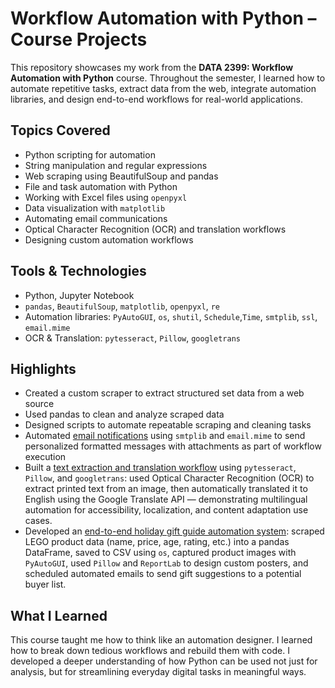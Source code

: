 # Workflow Automation with Python – Course Projects

This repository showcases my work from the **DATA 2399: Workflow Automation with Python** course. Throughout the semester, I learned how to automate repetitive tasks, extract data from the web, integrate automation libraries, and design end-to-end workflows for real-world applications.

## Topics Covered
- Python scripting for automation
- String manipulation and regular expressions
- Web scraping using BeautifulSoup and pandas
- File and task automation with Python
- Working with Excel files using `openpyxl`
- Data visualization with `matplotlib`
- Automating email communications
- Optical Character Recognition (OCR) and translation workflows
- Designing custom automation workflows

## Tools & Technologies
- Python, Jupyter Notebook
- `pandas`, `BeautifulSoup`, `matplotlib`, `openpyxl`, `re`
- Automation libraries: `PyAutoGUI`, `os`, `shutil`, `Schedule`,`Time`, `smtplib`, `ssl`, `email.mime`
- OCR & Translation: `pytesseract`, `Pillow`, `googletrans`

## Highlights
- Created a custom scraper to extract structured set data from a web source
- Used pandas to clean and analyze scraped data
- Designed scripts to automate repeatable scraping and cleaning tasks
- Automated [email notifications](https://github.com/natalie-ava/workflow_automation/blob/main/projects/CA_email_automation.ipynb) using `smtplib` and `email.mime` to send personalized formatted messages with attachments as part of workflow execution
- Built a [text extraction and translation workflow](projects/NHuang_Text_Extraction_and_Translation.ipynb) using `pytesseract`, `Pillow`, and `googletrans`: used Optical Character Recognition (OCR) to extract printed text from an image, then automatically translated it to English using the Google Translate API — demonstrating multilingual automation for accessibility, localization, and content adaptation use cases.
- Developed an [end-to-end holiday gift guide automation system](https://github.com/natalie-ava/workflow_automation/blob/main/projects/LEGO_Final_Project.ipynb): scraped LEGO product data (name, price, age, rating, etc.) into a pandas DataFrame, saved to CSV using `os`, captured product images with `PyAutoGUI`, used `Pillow` and `ReportLab` to design custom posters, and scheduled automated emails to send gift suggestions to a potential buyer list.

## What I Learned
This course taught me how to think like an automation designer. I learned how to break down tedious workflows and rebuild them with code. I developed a deeper understanding of how Python can be used not just for analysis, but for streamlining everyday digital tasks in meaningful ways.
